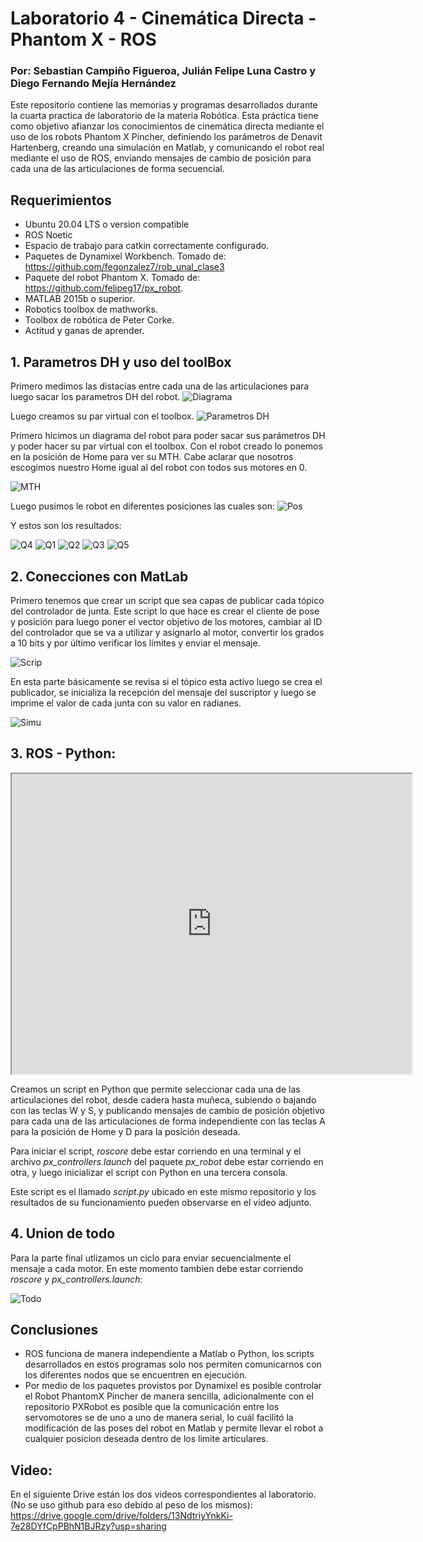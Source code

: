 # Laboratorio 4 - Cinemática Directa - Phantom X - ROS

### Por: Sebastian Campiño Figueroa, Julián Felipe Luna Castro y Diego Fernando Mejía Hernández

Este repositorio contiene las memorias y programas desarrollados durante la cuarta practica de laboratorio de la materia Robótica. Esta práctica tiene como objetivo afianzar los conocimientos de cinemática directa mediante el uso de los robots Phantom X Pincher, definiendo los parámetros de Denavit Hartenberg, creando una simulación en Matlab, y comunicando el robot real mediante el uso de ROS, enviando mensajes de cambio de posición para cada una de las articulaciones de forma secuencial.

## Requerimientos
* Ubuntu 20.04 LTS o version compatible
* ROS Noetic
* Espacio de trabajo para catkin correctamente configurado.
* Paquetes de Dynamixel Workbench.  Tomado de: https://github.com/fegonzalez7/rob_unal_clase3
* Paquete del robot Phantom X. Tomado de: https://github.com/felipeg17/px_robot.
* MATLAB 2015b o superior.
* Robotics toolbox de mathworks.
* Toolbox de robótica de Peter Corke.
* Actitud y ganas de aprender.


## 1. Parametros DH y uso del toolBox
Primero medimos las distacias entre cada una de las articulaciones para luego sacar los parametros DH del robot.
![Diagrama](imagenes/Dibujo.png)

Luego creamos su par virtual con el toolbox.
![Parametros DH](imagenes/DH.jpeg)

Primero hicimos un diagrama del robot para poder sacar sus parámetros DH y poder hacer su par virtual con el toolbox.
Con el robot creado lo ponemos en la posición de Home para ver su MTH. Cabe aclarar que nosotros escogimos nuestro Home igual al del robot con todos sus motores en 0.

![MTH](imagenes/MTH.png)

Luego pusimos le robot en diferentes posiciones las cuales son:
![Pos](imagenes/Pos.jpeg)

Y estos son los resultados:

![Q4](imagenes/q4.jpeg)
![Q1](imagenes/q.jpeg)
![Q2](imagenes/q2.jpeg)
![Q3](imagenes/q3.jpeg)
![Q5](imagenes/q5.jpeg)

## 2. Conecciones con MatLab
Primero tenemos que crear un script que sea capas de publicar cada tópico del controlador de junta.
Este script lo que hace es crear el cliente de pose y posición para luego poner el vector objetivo de los motores, cambiar al ID del controlador que se va a utilizar y asignarlo al motor, convertir los grados a 10 bits y por último verificar los límites y enviar el mensaje.

![Scrip](imagenes/Juntas.jpeg)

En esta parte básicamente se revisa si el tópico esta activo luego se crea el publicador, se inicializa la recepción del mensaje del suscriptor y luego se imprime el valor de cada junta con su valor en radianes.

![Simu](imagenes/Simulacion.jpeg)

## 3. ROS - Python:
<iframe src="https://drive.google.com/file/d/1_-KfOsTiQ6pyHVKFeQCBFIZZih_lxKfY/preview" width="640" height="480" allow="autoplay"></iframe>

Creamos un script en Python que permite seleccionar cada una de las articulaciones del robot, desde cadera hasta muñeca, subiendo o bajando con las teclas W y S, y publicando mensajes de cambio de posición objetivo para cada una de las articulaciones de forma independiente con las teclas A para la posición de Home y D para la posición deseada.

Para iniciar el script, *roscore* debe estar corriendo en una terminal y el archivo *px_controllers.launch* del paquete *px_robot* debe estar corriendo en otra, y luego inicializar el script con Python en una tercera consola.

Este script es el llamado *script.py* ubicado en este mismo repositorio y los resultados de su funcionamiento pueden observarse en el video adjunto.

## 4. Union de todo
Para la parte final utlizamos un ciclo para enviar secuencialmente el mensaje a cada motor. En este momento tambien debe estar corriendo *roscore* y *px_controllers.launch*:

![Todo](imagenes/Todo.png)

## Conclusiones
* ROS funciona de manera independiente a Matlab o Python, los scripts desarrollados en estos programas solo nos permiten comunicarnos con los diferentes nodos que se encuentren en ejecución.
* Por medio de los paquetes provistos por Dynamixel es posible controlar el Robot PhantomX Pincher de manera sencilla, adicionalmente con el repositorio PXRobot es posible que la comunicación entre los servomotores se de uno a uno de manera serial, lo cuál facilitó la modificación de las poses del robot en Matlab y permite llevar el robot a cualquier posicion deseada dentro de los limite articulares.
## Video:
En el siguiente Drive están los dos videos correspondientes al laboratorio. (No se uso github para eso debido al peso de los mismos):
https://drive.google.com/drive/folders/13NdtriyYnkKi-7e28DYfCpPBhN1BJRzy?usp=sharing
